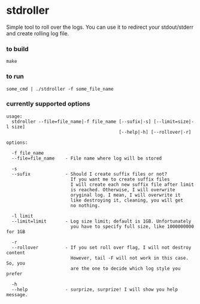 # stdroller

Simple tool to roll over the logs. You can use it to redirect your stdout/stderr and create rolling log file.

### to build
    make

### to run
    some_cmd | ./stdroller -f some_file_name
    
### currently supported options

    
    usage:
      stdroller --file=file_name|-f file_name [--sufix|-s] [--limit=size|-l size]
                                              [--help|-h] [--rollover|-r]
    
    options:
    
      -f file_name
      --file=file_name    - File name where log will be stored
    
      -s
      --sufix             - Should I create suffix files or not?
                            If you want me to create suffix files
                            I will create each new suffix file after limit
                            is reached. Otherwise, I will overwrite
                            oryginal log. I mean, I will overwrite it
                            like destroying it, cleaning, you will get
                            no nothing.
    
      -l limit
      --limit=limit       - Log size limit; default is 1GB. Unfortunately
                            you have to specify full size, like 1000000000 for 1GB
    
      -r
      --rollover          - If you set roll over flag, I will not destroy content
                            However, tail -F will not work in this case. So, you
                            are the one to decide which log style you prefer
    
      -h
      --help              - surprize, surprize! I will show you help message.
